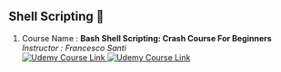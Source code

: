 
## **Shell Scripting** 🎨
1. Course Name : **Bash Shell Scripting: Crash Course For Beginners**  
*Instructor : Francesco Santi*  <div> <a href="https://www.udemy.com/course/bash-shell-scripting-crash-course-for-beginners/"> <img alt="Udemy Course Link" src="https://img.shields.io/badge/Open-Udemy%20Course-brightgreen" > </img> </a>  <a href="UC-9c5b87b2-3a36-48d0-b8b9-a4ddd0a0fb59.pdf"> <img alt="Udemy Course Link" src="https://img.shields.io/badge/View-Certificate-red" > </img> </a></div>




